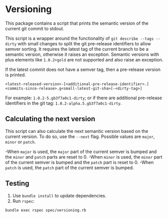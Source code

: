 # Versioning

This package contains a script that prints the semantic version of the current
git commit to stdout.

This script is a wrapper around the functionality of
`git describe --tags --dirty` with small changes to split the git pre-release
identifiers to allow semver sorting. It requires the latest tag of the current
branch to be a semantic version, otherwise it raises an exception. Semantic
versions with plus elements like `1.0.2+gold` are not supported and also raise
an exception.

If the latest commit does not have a semver tag, then a pre-release version is
printed.

`<latest-released-version>-[<additional-pre-release-identifier>.]<commits-since-release>.g<small-latest-git-sha>[-<dirty-tag>]`

For example: `1.0.2-5.gb3f7a0c1-dirty`; or if there are additional pre-release
identifiers in the git tag: `1.0.2-alpha.5.gb3f7a0c1-dirty`.

## Calculating the next version

This script can also calculate the next semantic version based on the current
version. To do so, use the `--next` flag. Possible values are `major`, `minor`
or `patch`.

-When `major` is used, the `major` part of the current semver is bumped and the
`minor` and `patch` parts are reset to 0.
-When `minor` is used, the `minor` part of the current semver is bumped and the
`patch` part is reset to 0.
-When `patch` is used, the `patch` part of the current semver is bumped.

## Testing

1. Use `bundle install` to update dependencies.
2. Run `rspec`:
```shell
bundle exec rspec spec/versioning.rb
```
